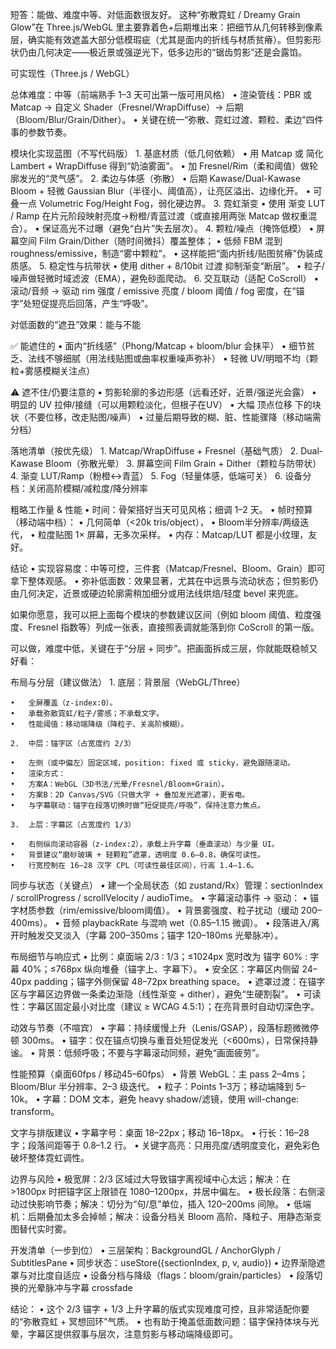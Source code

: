 短答：能做、难度中等、对低面数很友好。
这种“弥散霓虹 / Dreamy Grain Glow”在 Three.js/WebGL 里主要靠着色+后期堆出来：把细节从几何转移到像素层，确实能有效遮盖大部分低模瑕疵（尤其是面内的折线与材质贫瘠）。但剪影形状仍由几何决定——极近景或强逆光下，低多边形的“锯齿剪影”还是会露馅。

可实现性（Three.js / WebGL）

总体难度：中等（前端熟手 1–3 天可出第一版可用风格）
	•	渲染管线：PBR 或 Matcap → 自定义 Shader（Fresnel/WrapDiffuse）→ 后期（Bloom/Blur/Grain/Dither）。
	•	关键在统一“弥散、霓虹过渡、颗粒、柔边”四件事的参数节奏。

模块化实现蓝图（不写代码版）
	1.	基底材质（低几何依赖）
	•	用 Matcap 或 简化Lambert + WrapDiffuse 得到“奶油雾面”。
	•	加 Fresnel/Rim（柔和阈值）做轮廓发光的“灵气感”。
	2.	柔边与体感（弥散）
	•	后期 Kawase/Dual-Kawase Bloom + 轻微 Gaussian Blur（半径小、阈值高），让亮区溢出、边缘化开。
	•	可叠一点 Volumetric Fog/Height Fog，弱化硬边界。
	3.	霓虹渐变
	•	使用 渐变 LUT / Ramp 在片元阶段映射亮度→粉橙/青蓝过渡（或直接用两张 Matcap 做权重混合）。
	•	保证高光不过曝（避免“白片”失去层次）。
	4.	颗粒/噪点（掩饰低模）
	•	屏幕空间 Film Grain/Dither（随时间微抖）覆盖整体；
	•	低频 FBM 混到 roughness/emissive，制造“雾中颗粒”。
	•	这样能把“面内折线/贴图贫瘠”伪装成质感。
	5.	稳定性与抗带状
	•	使用 dither + 8/10bit 过渡 抑制渐变“断层”。
	•	粒子/噪声做轻微时域滤波（EMA），避免砂面爬动。
	6.	交互联动（适配 CoScroll）
	•	滚动/音频 → 驱动 rim 强度 / emissive 亮度 / bloom 阈值 / fog 密度，在“锚字”处短促提亮后回落，产生“呼吸”。

对低面数的“遮丑”效果：能与不能

✅ 能遮住的
	•	面内“折线感”（Phong/Matcap + bloom/blur 会抹平）
	•	细节贫乏、法线不够细腻（用法线贴图或曲率权重噪声弥补）
	•	轻微 UV/明暗不均（颗粒+雾感模糊关注点）

⚠️ 遮不住/仍要注意的
	•	剪影轮廓的多边形感（远看还好，近景/强逆光会露）
	•	明显的 UV 拉伸/接缝（可以用颗粒淡化，但根子在UV）
	•	大幅 顶点位移 下的块状（不要位移，改走贴图/噪声）
	•	过量后期导致的糊、脏、性能骤降（移动端需分档）

落地清单（按优先级）
	1.	Matcap/WrapDiffuse + Fresnel（基础气质）
	2.	Dual-Kawase Bloom（弥散光晕）
	3.	屏幕空间 Film Grain + Dither（颗粒与防带状）
	4.	渐变 LUT/Ramp（粉橙↔青蓝）
	5.	Fog（轻量体感，低端可关）
	6.	设备分档：关闭高阶模糊/减粒度/降分辨率

粗略工作量 & 性能
	•	时间：骨架搭好当天可见风格；细调 1–2 天。
	•	帧时预算（移动端中档）：
	•	几何简单（<20k tris/object），
	•	Bloom半分辨率/两级迭代，
	•	粒度贴图 1× 屏幕，无多次采样。
	•	内存：Matcap/LUT 都是小纹理，友好。

结论
	•	实现容易度：中等可控，三件套（Matcap/Fresnel、Bloom、Grain）即可拿下整体观感。
	•	弥补低面数：效果显著，尤其在中远景与流动状态；但剪影仍由几何决定，近景或硬边轮廓需稍加细分或用法线烘焙/轻度 bevel 来兜底。

如果你愿意，我可以把上面每个模块的参数建议区间（例如 bloom 阈值、粒度强度、Fresnel 指数等）列成一张表，直接照表调就能落到你 CoScroll 的第一版。

可以做，难度中低，关键在于“分层 + 同步”。把画面拆成三层，你就能既稳帧又好看：

布局与分层（建议做法）
	1.	底层：背景层（WebGL/Three）

	•	全屏覆盖（z-index:0）。
	•	承载弥散霓虹/粒子/雾感；不承载文字。
	•	性能阈值：移动端降级（降粒子、关高阶模糊）。

	2.	中层：锚字区（占宽度约 2/3）

	•	左侧（或中偏左）固定区域，position: fixed 或 sticky，避免跟随滚动。
	•	渲染方式：
	•	方案A：WebGL（3D书法/光晕/Fresnel/Bloom+Grain）。
	•	方案B：2D Canvas/SVG（只做大字 + 叠加发光遮罩），更省电。
	•	与字幕联动：锚字在段落切换时做“短促提亮/呼吸”，保持注意力焦点。

	3.	上层：字幕区（占宽度约 1/3）

	•	右侧纵向滚动容器（z-index:2），承载上升字幕（垂直滚动）与少量 UI。
	•	背景建议“磨砂玻璃 + 轻颗粒”遮罩，透明度 0.6–0.8，确保可读性。
	•	行宽控制在 16–28 汉字 CPL（可读性最佳区间），行高 1.4–1.6。

同步与状态（关键点）
	•	建一个全局状态（如 zustand/Rx）管理：sectionIndex / scrollProgress / scrollVelocity / audioTime。
	•	字幕滚动事件 → 驱动：
	•	锚字材质参数（rim/emissive/bloom阈值）。
	•	背景雾强度、粒子扰动（缓动 200–400ms）。
	•	音频 playbackRate 与混响 wet（0.85–1.15 微调）。
	•	段落进入/离开时触发交叉淡入（字幕 200–350ms；锚字 120–180ms 光晕脉冲）。

布局细节与响应式
	•	比例：桌面端 2/3 : 1/3；≤1024px 宽时改为 锚字 60% : 字幕 40%；≤768px 纵向堆叠（锚字上、字幕下）。
	•	安全区：字幕区内侧留 24–40px padding；锚字外侧保留 48–72px breathing space。
	•	遮罩过渡：在锚字区与字幕区边界做一条柔边渐隐（线性渐变 + dither），避免“生硬割裂”。
	•	可读性：字幕区固定最小对比度（建议 ≥ WCAG 4.5:1）；在亮背景时自动切深色字。

动效与节奏（不喧宾）
	•	字幕：持续缓慢上升（Lenis/GSAP），段落标题微微停顿 300ms。
	•	锚字：仅在锚点切换与重音处短促发光（<600ms），日常保持静谧。
	•	背景：低频呼吸；不要与字幕滚动同频，避免“画面疲劳”。

性能预算（桌面60fps / 移动45–60fps）
	•	背景 WebGL：主 pass 2–4ms；Bloom/Blur 半分辨率、2–3 级迭代。
	•	粒子：Points 1–3万；移动端降到 5–10k。
	•	字幕：DOM 文本，避免 heavy shadow/滤镜，使用 will-change: transform。

文字与排版建议
	•	字幕字号：桌面 18–22px；移动 16–18px。
	•	行长：16–28 字；段落间距等于 0.8–1.2 行。
	•	关键字高亮：只用亮度/透明度变化，避免彩色破坏整体霓虹调性。

边界与风险
	•	极宽屏：2/3 区域过大导致锚字离视域中心太远；解决：在 >1800px 时把锚字区上限锁在 1080–1200px，并居中偏左。
	•	极长段落：右侧滚动过快影响节奏；解决：切分为“句/息”单位，插入 120–200ms 间隙。
	•	低端机：后期叠加太多会掉帧；解决：设备分档关 Bloom 高阶、降粒子、用静态渐变图替代实时雾。

开发清单（一步到位）
	•	三层架构：BackgroundGL / AnchorGlyph / SubtitlesPane
	•	同步状态：useStore({sectionIndex, p, v, audio})
	•	边界渐隐遮罩与对比度自适应
	•	设备分档与降级（flags：bloom/grain/particles）
	•	段落切换的光晕脉冲与字幕 crossfade

结论：
	•	这个 2/3 锚字 + 1/3 上升字幕的版式实现难度可控，且非常适配你要的“弥散霓虹 + 冥想回环”气质。
	•	也有助于掩盖低面数问题：锚字保持体块与光晕，字幕区提供叙事与层次，注意剪影与移动端降级即可。